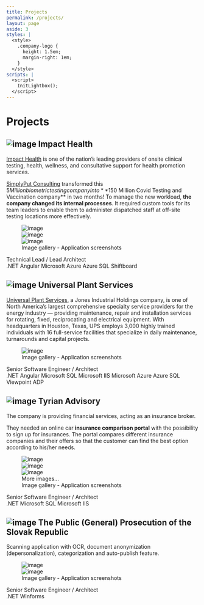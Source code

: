 ```yaml
---
title: Projects
permalink: /projects/
layout: page
aside: 3
styles: |
  <style>
    .company-logo {
      height: 1.5em;
      margin-right: 1em;
    }
  </style>
scripts: |
  <script>
    InitLightbox();
  </script>
---
```


# Projects

## <img class="company-logo" src="{{ page | absoluteImageUrl('./IH/Logo ImpactHealth.png') | url }}" alt="image" /> Impact Health

<a href="https://www.impacthealth.com/">Impact Health</a> is one of the nation’s leading providers of onsite clinical testing, health, wellness, and consultative support for health promotion services. 

<a href="https://simplyput.com/">SimplyPut Consulting</a> transformed this $5 Million biometric testing company into **$150 Million Covid Testing and Vaccination company** in two months​! To manage the new workload, **the company changed its internal processes**. It required custom tools for its team leaders to enable them to administer dispatched staff at off-site testing locations more effectively.

<figure class="figure w-100">
    <div class="image-grid image-grid-2" style="grid-auto-rows: 10vh;">
        <div class="rs-2">
            <img class="img-thumbnail" src="{{ page | absoluteImageUrl('./IH/TLA/IH TLA 01.jpg') | url }}" alt="image" />
            <a class="stretched-link glightbox" href="{{ page | absoluteImageUrl('./IH/TLA/IH TLA 01.jpg') | url }}" data-gallery="gallery-IH"></a>
        </div>
        <div>
           <img class="img-thumbnail" src="{{ page | absoluteImageUrl('./IH/HT/IH - HomeTest.jpg') | url }}" alt="image" />            
           <a class="stretched-link glightbox" href="{{ page | absoluteImageUrl('./IH/HT/IH - HomeTest.jpg') | url }}" data-gallery="gallery-IH"></a>
        </div>
        <div>
           <img class="img-thumbnail" style="object-fit: contain;" src="{{ page | absoluteImageUrl('./IH/QC/01 QC mobile.png') | url }}" alt="image" />            
           <a class="stretched-link glightbox" href="{{ page | absoluteImageUrl('./IH/QC/01 QC mobile.png') | url }}" data-gallery="gallery-IH"></a>
        </div>
    </div>
    <figcaption class="d-none figure-caption text-center">Image gallery - Application screenshots</figcaption>
</figure>

<span class="btn btn-sm btn-dark lead">Technical Lead / Lead Architect</span>
<br/>
<span class="badge bg-success">.NET</span>
<span class="badge bg-success">Angular</span>
<span class="badge bg-primary">Microsoft Azure</span>
<span class="badge bg-primary">Azure SQL</span>
<span class="badge bg-info">Shiftboard</span>



## <img class="company-logo" src="{{ page | absoluteImageUrl('./UPS/Logo UPS.png') | url }}" alt="image" /> Universal Plant Services

<a href="https://universalplant.com/">Universal Plant Services</a>, a Jones Industrial Holdings company, is one of North America’s largest comprehensive specialty service providers for the energy industry — providing maintenance, repair and installation services for rotating, fixed, reciprocating and electrical equipment. With headquarters in Houston, Texas, UPS employs 3,000 highly trained individuals with 16 full-service facilities that specialize in daily maintenance, turnarounds and capital projects.

<figure class="figure w-100">
    <div class="image-grid image-grid-2" style="grid-auto-rows: 10vh;">
        <div class="rs-2">
            <img class="img-thumbnail" src="{{ page | absoluteImageUrl('./UPS/UPS.jpg') | url }}" alt="image" />
            <a class="stretched-link glightbox" href="{{ page | absoluteImageUrl('./UPS/UPS.jpg') | url }}" data-gallery="gallery-UPS"></a>
        </div>
    </div>
    <figcaption class="d-none figure-caption text-center">Image gallery - Application screenshots</figcaption>
</figure>

<span class="btn btn-sm btn-dark lead">Senior Software Engineer / Architect</span>
<br/>
<span class="badge bg-success">.NET</span>
<span class="badge bg-success">Angular</span>
<span class="badge bg-primary">Microsoft SQL</span>
<span class="badge bg-primary">Microsoft IIS</span>
<span class="badge bg-primary">Microsoft Azure</span>
<span class="badge bg-primary">Azure SQL</span>
<span class="badge bg-info">Viewpoint</span>
<span class="badge bg-info">ADP</span>



## <img class="company-logo" src="{{ page | absoluteImageUrl('./TA/Logo TA.png') | url }}" alt="image" /> Tyrian Advisory

The company is providing financial services, acting as an insurance broker.

They needed an online car **insurance comparison portal** with the possibility to sign up for insurances. The portal compares different insurance companies and their offers so that the customer can find the best option according to his/her needs.

<figure class="figure w-100">
    <div class="image-grid image-grid-2" style="grid-auto-rows: 10vh;">
        <div class="rs-2">
            <img class="img-thumbnail" src="{{ page | absoluteImageUrl('./TA/TA.jpg') | url }}" alt="image" />
            <a class="stretched-link glightbox" href="{{ page | absoluteImageUrl('./TA/TA.jpg') | url }}" data-gallery="gallery-TA"></a>
        </div>
        <div>
            <img class="img-thumbnail" src="{{ page | absoluteImageUrl('./TA/01-Vypocet ceny PZP.png') | url }}" alt="image" />
            <a class="stretched-link glightbox" href="{{ page | absoluteImageUrl('./TA/01-Vypocet ceny PZP.png') | url }}" data-gallery="gallery-TA"></a>
        </div>
        <div>
            <img class="img-thumbnail" src="{{ page | absoluteImageUrl('./TA/02-Vyber poistovne.png') | url }}" alt="image" />
            <div class="img-overlay">
                More images...
            </div>
            <a class="stretched-link glightbox" href="{{ page | absoluteImageUrl('./TA/02-Vyber poistovne.png') | url }}" data-gallery="gallery-TA"></a>           
        </div>
        <a class="d-none glightbox" href="{{ page | absoluteImageUrl('./TA/03-Udaje poistnika_vlastnika_drzitela.png') | url }}" data-gallery="gallery-TA"></a>
        <a class="d-none glightbox" href="{{ page | absoluteImageUrl('./TA/04-Udaje motoroveho vozidla.png') | url }}" data-gallery="gallery-TA"></a>
        <a class="d-none glightbox" href="{{ page | absoluteImageUrl('./TA/05-Uzavretie zmluvy PZP.png') | url }}" data-gallery="gallery-TA"></a>
        <a class="d-none glightbox" href="{{ page | absoluteImageUrl('./TA/06-Navrh zmluvy_pg1.png') | url }}" data-gallery="gallery-TA"></a>
    </div>
    <figcaption class="d-none figure-caption text-center">Image gallery - Application screenshots</figcaption>
</figure>

<span class="btn btn-sm btn-dark lead">Senior Software Engineer / Architect</span>
<br/>
<span class="badge bg-success">.NET</span>
<span class="badge bg-primary">Microsoft SQL</span>
<span class="badge bg-primary">Microsoft IIS</span>



<!--
## <img class="company-logo" src="{{ page | absoluteImageUrl('./PUSR/Logo PUSR.png') | url }}" alt="image" /> The Monuments Board of SVK

- National monument registration and classification software
- Archive artefacts management & classification
- CAIR / CARARE (Culture Archeology and Architecture in Europeana) - Integration

<figure class="figure w-100">
    <div class="image-grid image-grid-2" style="grid-auto-rows: 10vh;">
        <div class="rs-2">
            <img class="img-thumbnail" src="{{ page | absoluteImageUrl('./PUSR/AISOP/AISOP - Nehnutelna NKP - details.png') | url }}" alt="image" />
            <a class="stretched-link glightbox" href="{{ page | absoluteImageUrl('./PUSR/AISOP/AISOP - Nehnutelna NKP - details.png') | url }}" data-gallery="gallery-PUSR"></a>
        </div>
        <div>
            <img class="img-thumbnail" src="{{ page | absoluteImageUrl('./PUSR/Archiv/AISOP - Archiv - Sprava obsahu.png') | url }}" alt="image" />
            <a class="stretched-link glightbox" href="{{ page | absoluteImageUrl('./PUSR/Archiv/AISOP - Archiv - Sprava obsahu.png') | url }}" data-gallery="gallery-PUSR"></a>
        </div>
        <div>
            <img class="img-thumbnail" src="{{ page | absoluteImageUrl('./PUSR/Archiv/AISOP - Archiv - Vyhladavanie.png') | url }}" alt="image" />
            <div class="img-overlay">
                More images...
            </div>            
            <a class="stretched-link glightbox" href="{{ page | absoluteImageUrl('./PUSR/Archiv/AISOP - Archiv - Vyhladavanie.png') | url }}" data-gallery="gallery-PUSR"></a>
        </div>
    </div>
    <a class="d-none glightbox" href="{{ page | absoluteImageUrl('./PUSR/Archiv/AISOP - Archiv - Inventarny zaznam.png') | url }}" data-gallery="gallery-PUSR"></a>
    <figcaption class="d-none figure-caption text-center">Image gallery - Application screenshots</figcaption>
</figure>

<span class="btn btn-sm btn-dark lead">Senior Software Engineer / Architect</span>
<br/>
<span class="badge bg-success">.NET</span>
<span class="badge bg-primary">Microsoft SQL</span>
<span class="badge bg-primary">Microsoft IIS</span>
-->



## <img class="company-logo" src="{{ page | absoluteImageUrl('./GPSR/Logo GPSR.png') | url }}" alt="image" /> The Public (General) Prosecution of the Slovak Republic

Scanning application with OCR, document anonymization (depersonalization), categorization and auto-publish feature.

<figure class="figure w-100">
    <div class="image-grid image-grid-2" style="grid-auto-rows: 10vh;">
        <div class="rs-2">
            <img class="img-thumbnail" src="{{ page | absoluteImageUrl('./GPSR/Skenovacia aplikacia GP.png') | url }}" alt="image" />
            <a class="stretched-link glightbox" href="{{ page | absoluteImageUrl('./GPSR/Skenovacia aplikacia GP.png') | url }}" data-gallery="gallery-GPSR"></a>
        </div>
        <div>
            <img class="img-thumbnail" src="{{ page | absoluteImageUrl('./GPSR/Skenovacia aplikacia GP - anonymizacia.png') | url }}" alt="image" />
            <a class="stretched-link glightbox" href="{{ page | absoluteImageUrl('./GPSR/Skenovacia aplikacia GP - anonymizacia.png') | url }}" data-gallery="gallery-GPSR"></a>
        </div>
    </div>
    <figcaption class="d-none figure-caption text-center">Image gallery - Application screenshots</figcaption>
</figure>

<span class="btn btn-sm btn-dark lead">Senior Software Engineer / Architect</span>
<br/>
<span class="badge bg-success">.NET</span>
<span class="badge bg-primary">Winforms</span>